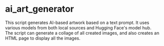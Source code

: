# ai_art_generator
This script generates AI-based artwork based on a text prompt. It uses various models from both local sources and Hugging Face's model hub. The script can generate a collage of all created images, and also creates an HTML page to display all the images.
